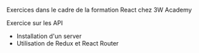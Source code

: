 Exercices dans le cadre de la formation React chez 3W Academy

Exercice sur les API
- Installation d'un server
- Utilisation de Redux et React Router
